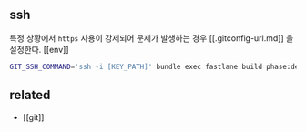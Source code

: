 
## ssh
특정 상황에서 `https` 사용이 강제되어 문제가 발생하는 경우 [[.gitconfig-url.md]] 을 설정한다.
[[env]]
```sh
GIT_SSH_COMMAND='ssh -i [KEY_PATH]' bundle exec fastlane build phase:dev
```

## related
- [[git]]
